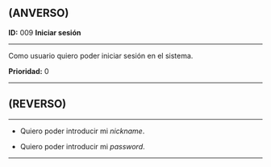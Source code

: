 ## (ANVERSO)

**ID:** 009 **Iniciar sesión**

***

Como usuario quiero poder iniciar sesión en el sistema.

**Prioridad:** 0

***

## (REVERSO)

***

* Quiero poder introducir mi *nickname*.

* Quiero poder introducir mi *password*.

***
